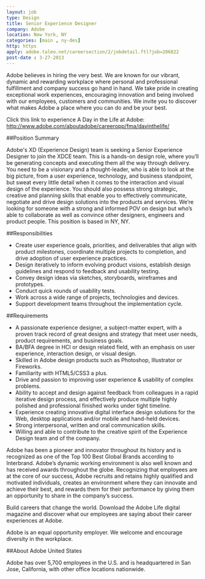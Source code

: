 ```yaml
---
layout: job
type: Design
title: Senior Experience Designer
company: Adobe
location: New York, NY
categories: [main , ny-des]
http: https
apply: adobe.taleo.net/careersection/2/jobdetail.ftl?job=206822
post-date : 3-27-2013
---
```


Adobe believes in hiring the very best. We are known for our vibrant, dynamic and rewarding workplace where personal and professional fulfillment and company success go hand in hand. We take pride in creating exceptional work experiences, encouraging innovation and being involved with our employees, customers and communities. We invite you to discover what makes Adobe a place where you can do and be your best.
 
Click this link to experience A Day in the Life at Adobe: <http://www.adobe.com/aboutadobe/careeropp/fma/dayinthelife/>
 
##Position Summary
 
Adobe's XD (Experience Design) team is seeking a Senior Experience Designer to join the XDCE team. This is a hands-on design role, where you’ll be generating concepts and executing them all the way through delivery. You need to be a visionary and a thought-leader, who is able to look at the big picture, from a user experience, technology, and business standpoint, but sweat every little detail when it comes to the interaction and visual design of the experience. You should also possess strong strategic, creative and planning skills that enable you to effectively communicate, negotiate and drive design solutions into the products and services. We’re looking for someone with a strong and informed POV on design but who’s able to collaborate as well as convince other designers, engineers and product people. This position is based in NY, NY.
 
##Responsibilities

* Create user experience goals, priorities, and deliverables that align with product milestones, coordinate multiple projects to completion, and drive adoption of user experience practices.
* Design iteratively to inform evolving product visions, establish design guidelines and respond to feedback and usability testing.
* Convey design ideas via sketches, storyboards, wireframes and prototypes.
* Conduct quick rounds of usability tests.
* Work across a wide range of projects, technologies and devices.
* Support development teams throughout the implementation cycle.

##Requirements

* A passionate experience designer, a subject-matter expert, with a proven track record of great designs and strategy that meet user needs, product requirements, and business goals.
* BA/BFA degree in HCI or design related field, with an emphasis on user experience, interaction design, or visual design.
* Skilled in Adobe design products such as Photoshop, Illustrator or Fireworks.
* Familiarity with HTML5/CSS3 a plus.
* Drive and passion to improving user experience & usability of complex problems.
* Ability to accept and design against feedback from colleagues in a rapid iterative design process, and effectively produce multiple highly polished and professional finished works under tight timeline.
* Experience creating innovative digital interface design solutions for the Web, desktop applications and/or mobile and hand-held devices.
* Strong interpersonal, written and oral communication skills.
* Willing and able to contribute to the creative spirit of the Experience Design team and of the company.

Adobe has been a pioneer and innovator throughout its history and is recognized as one of the Top 100 Best Global Brands according to Interbrand. Adobe’s dynamic working environment is also well known and has received awards throughout the globe. Recognizing that employees are at the core of our success, Adobe recruits and retains highly qualified and motivated individuals, creates an environment where they can innovate and achieve their best, and rewards them for their performance by giving them an opportunity to share in the company’s success.
 
Build careers that change the world. Download the Adobe Life digital magazine and discover what our employees are saying about their career experiences at Adobe.
 
Adobe is an equal opportunity employer. We welcome and encourage diversity in the workplace.
 
##About Adobe United States
 
Adobe has over 5,700 employees in the U.S. and is headquartered in San Jose, California, with other office locations nationwide. 